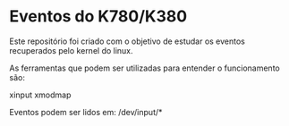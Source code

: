 # Eventos do K780/K380

Este repositório foi criado com o objetivo de estudar os eventos recuperados pelo kernel do linux.

As ferramentas que podem ser utilizadas para entender o funcionamento são:

xinput
xmodmap

Eventos podem ser lidos em: /dev/input/*
